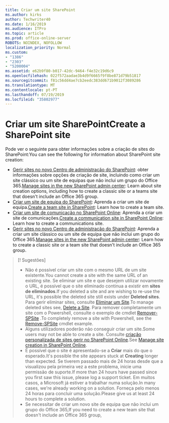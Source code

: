 ```yaml
---
title: Criar um site SharePoint
ms.author: kirks
author: Techwriter40
ms.date: 1/16/2019
ms.audience: ITPro
ms.topic: article
ms.prod: office-online-server
ROBOTS: NOINDEX, NOFOLLOW
localization_priority: Normal
ms.custom:
- "1386"
- "2303"
- "5200004"
ms.assetid: e62b9f80-b017-42dc-9464-f4e32c19d6c9
ms.openlocfilehash: 022f572aadae3b4d9f6665f9f8be871d79b51817
ms.sourcegitcommit: f81c56dd4ae7cb2eedc383dd671b9012f3089286
ms.translationtype: MT
ms.contentlocale: pt-PT
ms.lasthandoff: 07/19/2019
ms.locfileid: "35802977"
---
```

# <a name="create-a-sharepoint-site"></a><span data-ttu-id="f6bbd-102">Criar um site SharePoint</span><span class="sxs-lookup"><span data-stu-id="f6bbd-102">Create a SharePoint site</span></span>

<span data-ttu-id="f6bbd-103">Pode ver o seguinte para obter informações sobre a criação de sites do SharePoint:</span><span class="sxs-lookup"><span data-stu-id="f6bbd-103">You can see the following for information about SharePoint site creation:</span></span>
- <span data-ttu-id="f6bbd-104">[Gerir sites no novo Centro de administração do SharePoint](https://docs.microsoft.com/sharepoint/manage-site-creation): obter informações sobre opções de criação de site, incluindo como criar um site clássico ou um site de equipas que não inclui um grupo do Office 365.</span><span class="sxs-lookup"><span data-stu-id="f6bbd-104">[Manage sites in the new SharePoint admin center](https://docs.microsoft.com/sharepoint/manage-site-creation): Learn about site creation options, including how to create a classic site or a teams site that doesn't include an Office 365 group.</span></span>
- <span data-ttu-id="f6bbd-105">[Criar um site de equipa do SharePoint](https://support.office.com/article/create-a-team-site-in-sharepoint-ef10c1e7-15f3-42a3-98aa-b5972711777d?ui=en-US&amp;rs=en-US&amp;ad=US): Aprenda a criar um site de equipa.</span><span class="sxs-lookup"><span data-stu-id="f6bbd-105">[Create a team site in SharePoint](https://support.office.com/article/create-a-team-site-in-sharepoint-ef10c1e7-15f3-42a3-98aa-b5972711777d?ui=en-US&amp;rs=en-US&amp;ad=US): Learn how to create a team site.</span></span>
- <span data-ttu-id="f6bbd-106">[Criar um site de comunicação no SharePoint Online](https://support.office.com/article/7fb44b20-a72f-4d2c-9173-fc8f59ba50eb): Aprenda a criar um site de comunicações.</span><span class="sxs-lookup"><span data-stu-id="f6bbd-106">[Create a communication site in SharePoint Online](https://support.office.com/article/7fb44b20-a72f-4d2c-9173-fc8f59ba50eb): Learn how to create a communications site.</span></span>
- <span data-ttu-id="f6bbd-107">[Gerir sites no novo Centro de administração do SharePoint](https://docs.microsoft.com/sharepoint/manage-sites-in-new-admin-center#create-a-site): Aprenda a criar um site clássico ou um site de equipa que não inclui um grupo do Office 365.</span><span class="sxs-lookup"><span data-stu-id="f6bbd-107">[Manage sites in the new SharePoint admin center](https://docs.microsoft.com/sharepoint/manage-sites-in-new-admin-center#create-a-site):  Learn how to create a classic site or a team site that doesn't include an Office 365 group.</span></span>


  
> [! Sugestões]
> - <span data-ttu-id="f6bbd-109">Não é possível criar um site com o mesmo URL de um site existente.</span><span class="sxs-lookup"><span data-stu-id="f6bbd-109">You cannot create a site with the same URL of an existing site.</span></span> <span data-ttu-id="f6bbd-110">Se eliminar um site e que desejem utilizar novamente o URL, é possível que o site eliminado continua a existir em **sites de eliminados**.</span><span class="sxs-lookup"><span data-stu-id="f6bbd-110">If you deleted a site and are wishing to re-use the URL, it's possible the deleted site still exists under **Deleted sites**.</span></span> <span data-ttu-id="f6bbd-111">Para gerir eliminar sites, consulte [Eliminar um Site](https://docs.microsoft.com/sharepoint/manage-sites-in-new-admin-center#delete-a-site).</span><span class="sxs-lookup"><span data-stu-id="f6bbd-111">To manage deleted sites see, [Delete a Site](https://docs.microsoft.com/sharepoint/manage-sites-in-new-admin-center#delete-a-site).</span></span> <span data-ttu-id="f6bbd-112">Para remover completamente um site com o Powershell, consulte o exemplo de cmdlet [Remover-SPSite](https://docs.microsoft.com/sharepoint/manage-sites-in-new-admin-center#delete-a-site) .</span><span class="sxs-lookup"><span data-stu-id="f6bbd-112">To completely remove a site with Powershell, see the [Remove-SPSite](https://docs.microsoft.com/sharepoint/manage-sites-in-new-admin-center#delete-a-site) cmdlet example.</span></span>
> - <span data-ttu-id="f6bbd-113">Alguns utilizadores poderão não conseguir criar um site.</span><span class="sxs-lookup"><span data-stu-id="f6bbd-113">Some users may not be able to create a site.</span></span> <span data-ttu-id="f6bbd-114">Consulte [criação personalizada de sites gerir no SharePoint Online](https://docs.microsoft.com/sharepoint/manage-site-creation).</span><span class="sxs-lookup"><span data-stu-id="f6bbd-114">See [Manage site creation in SharePoint Online](https://docs.microsoft.com/sharepoint/manage-site-creation).</span></span>
> - <span data-ttu-id="f6bbd-115">É possível que o site é apresentado-se a **Criar** mais do que o esperado.</span><span class="sxs-lookup"><span data-stu-id="f6bbd-115">It's possible the site appears stuck at **Creating** longer than expected.</span></span> <span data-ttu-id="f6bbd-116">Se tiverem passado mais de 24 horas desde que a visualizou pela primeira vez a este problema, inicie uma permissão de suporte.</span><span class="sxs-lookup"><span data-stu-id="f6bbd-116">If more than 24 hours have passed since you first saw this issue, please log a support ticket.</span></span> <span data-ttu-id="f6bbd-117">Em muitos casos, a Microsoft já estiver a trabalhar numa solução.</span><span class="sxs-lookup"><span data-stu-id="f6bbd-117">In many cases, we're already working on a solution.</span></span> <span data-ttu-id="f6bbd-118">Forneça pelo menos 24 horas para concluir uma solução.</span><span class="sxs-lookup"><span data-stu-id="f6bbd-118">Please give us at least 24 hours to complete a solution.</span></span>
> - <span data-ttu-id="f6bbd-119">Se necessitar de criar um novo site de equipa que não inclui um grupo do Office 365,</span><span class="sxs-lookup"><span data-stu-id="f6bbd-119">If you need to create a new team site that doesn't include an Office 365 group,</span></span> 


